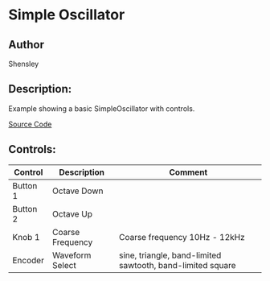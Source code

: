 # Simple Oscillator

## Author

Shensley

## Description: 
Example showing a basic SimpleOscillator with controls.

[Source Code](https://github.com/electro-smith/DaisyExamples/tree/master/pod/SimpleOscillator)

## Controls:
| Control | Description | Comment |
| --- | --- | --- |
| Button 1 | Octave Down | |
| Button 2 | Octave Up | |
| Knob 1 |  Coarse Frequency | Coarse frequency 10Hz - 12kHz |
| Encoder |  Waveform Select | sine, triangle, band-limited sawtooth, band-limited square |



